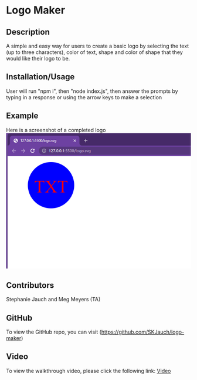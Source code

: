 # Logo Maker


## Description
A simple and easy way for users to create a basic logo by selecting the text (up to three characters), color of text, shape and color of shape that they would like their logo to be. 


## Installation/Usage
User will run "npm i", then "node index.js", then answer the prompts by typing in a response or using the arrow keys to make a selection

## Example
Here is a screenshot of a completed logo  
![Logo](mod10_logo_ss.png)



## Contributors
Stephanie Jauch and Meg Meyers (TA)


## GitHub

To view the GitHub repo, you can visit (https://github.com/SKJauch/logo-maker)

## Video

To view the walkthrough video, please click the following link: [Video](https://drive.google.com/file/d/1wFfCLCa0kkCUmANJgjnNs3feXSRYJ36M/view)
